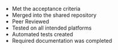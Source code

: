 - Met the acceptance criteria
- Merged into the shared repository
- Peer Reviewed
- Tested on all intended platforms
- Automated tests created
- Required documentation was completed
